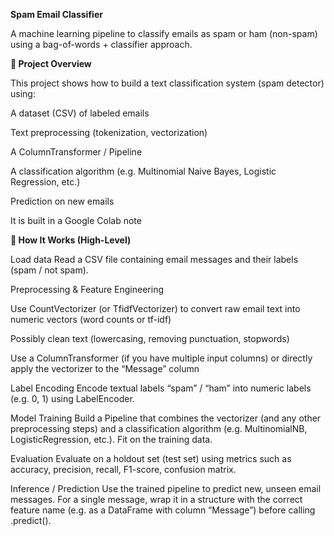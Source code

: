**Spam Email Classifier**

A machine learning pipeline to classify emails as spam or ham (non-spam) using a bag-of-words + classifier approach.

**🧰 Project Overview**

This project shows how to build a text classification system (spam detector) using:

A dataset (CSV) of labeled emails

Text preprocessing (tokenization, vectorization)

A ColumnTransformer / Pipeline

A classification algorithm (e.g. Multinomial Naive Bayes, Logistic Regression, etc.)

Prediction on new emails

It is built in a Google Colab note

**🧩 How It Works (High-Level)**

Load data
Read a CSV file containing email messages and their labels (spam / not spam).

Preprocessing & Feature Engineering

Use CountVectorizer (or TfidfVectorizer) to convert raw email text into numeric vectors (word counts or tf-idf)

Possibly clean text (lowercasing, removing punctuation, stopwords)

Use a ColumnTransformer (if you have multiple input columns) or directly apply the vectorizer to the “Message” column

Label Encoding
Encode textual labels “spam” / “ham” into numeric labels (e.g. 0, 1) using LabelEncoder.

Model Training
Build a Pipeline that combines the vectorizer (and any other preprocessing steps) and a classification algorithm (e.g. MultinomialNB, LogisticRegression, etc.). Fit on the training data.

Evaluation
Evaluate on a holdout set (test set) using metrics such as accuracy, precision, recall, F1-score, confusion matrix.

Inference / Prediction
Use the trained pipeline to predict new, unseen email messages. For a single message, wrap it in a structure with the correct feature name (e.g. as a DataFrame with column “Message”) before calling .predict().
